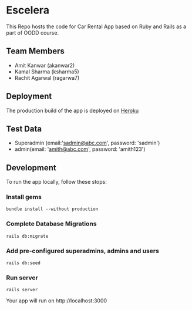 # Escelera
This Repo hosts the code for Car Rental App based on Ruby and Rails as a part of OODD course.

[1]: http://rent-godrive.herokuapp.com

## Team Members
* Amit Kanwar (akanwar2)
* Kamal Sharma (ksharma5)
* Rachit Agarwal (ragarwa7)

## Deployment
The production build of the app is deployed on [Heroku][1]

## Test Data
* Superadmin (email:'sadmin@abc.com', password: 'sadmin')
* admin(email: 'amith@abc.com', password: 'amith123')
## Development
To run the app locally, follow these stops:

### Install gems
```
bundle install --without production
```

### Complete Database Migrations
```
rails db:migrate
```

### Add pre-configured superadmins, admins and users
```
rails db:seed
```

### Run server
```
rails server
```

Your app will run on http://localhost:3000
